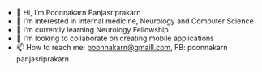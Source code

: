 - 👋 Hi, I’m Poonnakarn Panjasriprakarn
- 👀 I’m interested in Internal medicine, Neurology and Computer Science
- 🌱 I’m currently learning Neurology Fellowship
- 💞️ I’m looking to collaborate on creating mobile applications
- 📫 How to reach me: poonnakarn@gmaill.com, FB: poonnakarn panjasriprakarn

<!---
poonnakarn/poonnakarn is a ✨ special ✨ repository because its `README.md` (this file) appears on your GitHub profile.
You can click the Preview link to take a look at your changes.
--->
